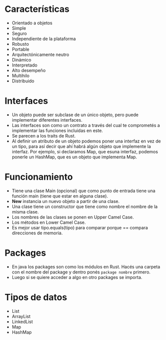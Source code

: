 # Características

- Orientado a objetos 
- Simple 
- Seguro 
- Independiente de la plataforma 
- Robusto 
- Portable 
- Arquitectónicamente neutro
- Dinámico 
- Interpretado 
- Alto desempeño 
- Multihilo 
- Distribuido

# Interfaces

- Un objeto puede ser subclase de un único objeto, pero puede implementar diferentes interfaces.
- Las interfaces son como un contrato a través del cual te comprometés a implementar las funciones incluidas en este.
- Se parecen a los traits de Rust.
- Al definir un atributo de un objeto podemos poner una interfaz en vez de un tipo, para así decir que ahí habrá algún objeto que implemente la interfaz. Por ejemplo, si declaramos Map, que esuna interfaz, podemos ponerle un HashMap, que es un objeto que implementa Map.
# Funcionamiento

- Tiene una clase Main (opcional) que como punto de entrada tiene una función main (tiene que estar en alguna clase).
- **New** instancia un nuevo objeto a partir de una clase.
- Una clase tiene un constructor que tiene como nombre el nombre de la misma clase.
- Los nombres de las clases se ponen en Upper Camel Case.
- Los métodos en Lower Camel Case.
- Es mejor usar tipo.equals(tipo) para comparar porque == compara direcciones de memoria.

# Packages

- En java los packages son como los módulos en Rust. Hacés una carpeta con el nombre del package y dentro ponés `package nombre` primero. 
- Luego si se quiere acceder a algo en otro packages se importa.

# Tipos de datos

- List
- ArrayList
- LinkedList
- Map
- HashMap
